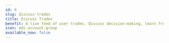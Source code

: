 ```yaml
---
id: 6
slug: discuss-trades
title: Discuss Trades
benefit: A live feed of user trades. Discuss decision-making, learn from others, and assist in educating newbies.
icon: mdi-account-group
available_now: false
---
```


